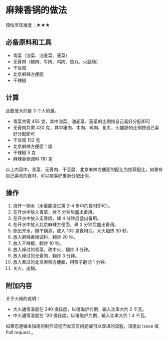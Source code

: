 # 麻辣香锅的做法

预估烹饪难度：★★★

## 必备原料和工具

- 青菜（油菜、油麦菜、菠菜）
- 无骨肉（猪肉、牛肉、鸡肉、鱼丸、火腿肠）
- 干豆腐
- 北京麻辣方便面
- 干辣椒

## 计算

此数值大约是 3 个人的量。

- 青菜共需 455 克，其中油菜、油麦菜、菠菜的比例按自己喜好分配即可
- 无骨肉共需 430 克，其中猪肉、牛肉、鸡肉、鱼丸、火腿肠的比例按自己喜好分配即可
- 干豆腐 152 克
- 北京麻辣方便面 1 袋
- 干辣椒 5 克
- 麻辣香锅调料 110 克

以上内容中，青菜、无骨肉、干豆腐、北京麻辣方便面的配比为推荐配比，如果有自己喜欢的食材，可以按喜好重新分配比例。

## 操作

1. 烧开一锅水（水量能没过第 2-4 步中的食材即可）。
2. 在开水中放入青菜，焯 5 分钟后盛出备用。
3. 在开水中放入无骨肉，焯 4 分钟后盛出备用。
4. 在开水中放入北京麻辣方便面，煮 2 分钟后盛出备用。
5. 倒出开水，擦干锅具，放入 105 克食用油，大火加热 30 秒。
6. 放入麻辣香锅调料，翻炒 20 秒。
7. 放入干辣椒，翻炒 10 秒。
8. 放入焯过的青菜，改中火，翻炒 3 分钟。
9. 放入焯过的无骨肉，翻炒 3 分钟。
10. 放入煮过的北京麻辣方便面，用筷子翻动 1 分钟。
11. 关火，出锅。

## 附加内容

关于火候的说明：

- 大火通常温度在 240 摄氏度，以电磁炉为例，输入功率大约 2 千瓦。
- 中火通常温度在 120 摄氏度，以电磁炉为例，输入功率大约 1.4 千瓦。

如果您遵循本指南的制作流程而发现有问题或可以改进的流程，请提出 Issue 或 Pull request 。
